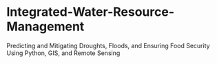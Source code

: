 # Integrated-Water-Resource-Management
Predicting and Mitigating Droughts, Floods, and Ensuring Food Security Using Python, GIS, and Remote Sensing
